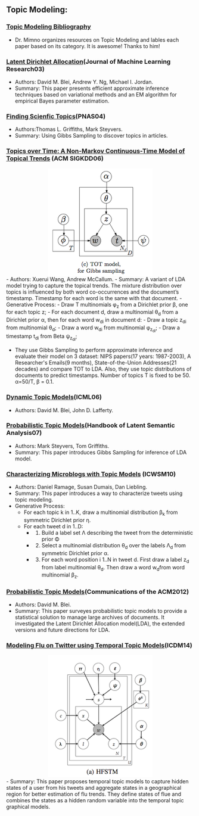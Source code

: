 ## Topic Modeling:

### [Topic Modeling Bibliography](http://mimno.infosci.cornell.edu/topics.html)
- Dr. Mimno organizes resources on Topic Modeling and lables each paper based on its category. It is awesome! Thanks to him!

### [Latent Dirichlet Allocation](http://www.cs.princeton.edu/~blei/papers/BleiNgJordan2003.pdf)(Journal of Machine Learning Research03)
- Authors: David M. Blei, Andrew Y. Ng, Michael I. Jordan.
- Summary: This paper presents efficient approximate inference techniques based on variational methods and an EM algorithm for empirical Bayes parameter estimation.

### [Finding Scienfic Topics](http://psiexp.ss.uci.edu/research/papers/sciencetopics.pdf)(PNAS04)
- Authors:Thomas L. Griffiths, Mark Steyvers.
- Summary: Using Gibbs Sampling to discover topics in articles.

### [Topics over Time: A Non-Markov Continuous-Time Model of Topical Trends](tot-kdd06.pdf) (ACM SIGKDD06) <br/>
<div align="center"><img src="totkdd06.jpg" align="middle"/></div>
- Authors: Xuerui Wang, Andrew McCallum.
- Summary: A variant of LDA model trying to capture the topical trends. The mixture distribution over topics is influenced by both word co-occurrences and the document’s timestamp. Timestamp for each word is the same with that document. 
- Generative Process: 
  - Draw T multinomials &phi;<sub>z</sub> from a Dirichlet prior &beta;, one for each topic z;
  - For each document d, draw a multinomial &theta;<sub>d</sub> from a Dirichlet prior &alpha;, then for each word w<sub>di</sub> in document d:
    - Draw a topic z<sub>di</sub> from multinomial &theta;<sub>d</sub>;
    - Draw a word w<sub>di</sub> from multinomial &phi;<sub>z<sub>di</sub></sub>;
    - Draw a timestamp t<sub>di</sub> from Beta &psi;<sub>z<sub>di</sub></sub>;

- They use Gibbs Sampling to perform approximate inference and evaluate their model on 3 dataset: NIPS papers(17 years: 1987-2003), A Researcher's Emails(9 months), State-of-the-Union Addresses(21 decades) and compare TOT to LDA. Also, they use topic distributions of documents to predict timestamps. Number of topics T is fixed to be 50. &alpha;=50/T, &beta; = 0.1.

### [Dynamic Topic Models](dtm_icml06.pdf)(ICML06)
- Authors: David M. Blei, John D. Lafferty.

### [Probabilistic Topic Models](http://psiexp.ss.uci.edu/research/papers/SteyversGriffithsLSABookFormatted.pdf)(Handbook of Latent Semantic Analysis07) 
- Authors: Mark Steyvers, Tom Griffiths. 
- Summary: This paper introduces Gibbs Sampling for inference of LDA model.


### [Characterizing Microblogs with Topic Models](twitter-icwsm10.pdf) (ICWSM10)
- Authors: Daniel Ramage, Susan Dumais, Dan Liebling.
- Summary: This paper introduces a way to characterize tweets using topic modeling.
- Generative Process:
  - For each topic k in 1..K, draw a multinomial distribution &beta;<sub>k</sub> from symmetric Dirichlet prior &eta;.
  - For each tweet d in 1..D:
    - 1. Build a label set &Lambda; describing the tweet from the deterministic prior &Phi;
    - 2. Select a multinomial distribution &theta;<sub>d</sub> over the labels &Lambda;<sub>d</sub> from symmetric Dirichlet prior &alpha;.
    - 3. For each word position i 1..N in tweet d. First draw a label z<sub>d</sub> from label multinomial &theta;<sub>d</sub>. Then draw a word w<sub>d</sub>from word multinomial &beta;<sub>z</sub>.

### [Probabilistic Topic Models](http://www.cs.princeton.edu/~blei/papers/Blei2012.pdf)(Communications of the ACM2012)
- Authors: David M. Blei.
- Summary: This paper surveyes probabilistic topic models to provide a statistical solution to manage large archives of documents. It investigated the Latent Dirichlet Allocation model(LDA), the extended versions and future directions for LDA.

### [Modeling Flu on Twitter using Temporal Topic Models]()(ICDM14)
  <div align="center"><img src="hfstm.png"/></div>
- Summary: This paper proposes temporal topic models to capture hidden states of a user from his tweets and aggregate states in a geographical region for better estimation of flu trends. They define states of flue and combines the states as a hidden random variable into the temporal topic graphical models. 


